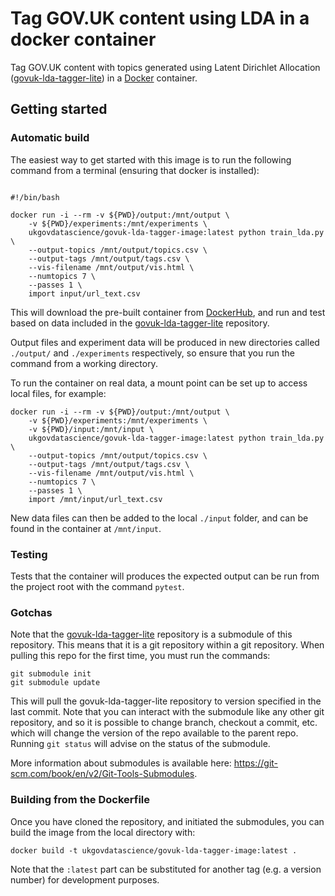 # Tag GOV.UK content using LDA in a docker container 

Tag GOV.UK content with topics generated using Latent Dirichlet Allocation ([govuk-lda-tagger-lite](https://github.com/ukgovdatascience/govuk-lda-tagger-lite)) in a [Docker](https://www.docker.com) container. 

## Getting started

### Automatic build

The easiest way to get started with this image is to run the following command from a terminal (ensuring that docker is installed):

```

#!/bin/bash

docker run -i --rm -v ${PWD}/output:/mnt/output \
    -v ${PWD}/experiments:/mnt/experiments \
    ukgovdatascience/govuk-lda-tagger-image:latest python train_lda.py \
    --output-topics /mnt/output/topics.csv \
    --output-tags /mnt/output/tags.csv \
    --vis-filename /mnt/output/vis.html \
    --numtopics 7 \
    --passes 1 \
    import input/url_text.csv

```

This will download the pre-built container from [DockerHub](https://hub.docker.com/r/ukgovdatascience/govuk-lda-tagger-image/), and run and test based on data included in the [govuk-lda-tagger-lite](https://github.com/ukgovdatascience/govuk-lda-tagger-lite) repository.

Output files and experiment data will be produced in new directories called `./output/` and `./experiments` respectively, so ensure that you run the command from a working directory.

To run the container on real data, a mount point can be set up to access local files, for example:

```
docker run -i --rm -v ${PWD}/output:/mnt/output \
    -v ${PWD}/experiments:/mnt/experiments \
    -v ${PWD}/input:/mnt/input \
    ukgovdatascience/govuk-lda-tagger-image:latest python train_lda.py \
    --output-topics /mnt/output/topics.csv \
    --output-tags /mnt/output/tags.csv \
    --vis-filename /mnt/output/vis.html \
    --numtopics 7 \
    --passes 1 \
    import /mnt/input/url_text.csv
```

New data files can then be added to the local `./input` folder, and can be found in the container at `/mnt/input`.

### Testing

Tests that the container will produces the expected output can be run from the project root with the command `pytest`.

### Gotchas

Note that the [govuk-lda-tagger-lite](https://github.com/ukgovdatascience/govuk-lda-tagger-lite) repository is a submodule of this repository. This means that it is a git repository within a git repository. When pulling this repo for the first time, you must run the commands:

```
git submodule init
git submodule update
```
This will pull the govuk-lda-tagger-lite repository to version specified in the last commit. Note that you can interact with the submodule like any other git repository, and so it is possible to change branch, checkout a commit, etc. which will change the version of the repo available to the parent repo. Running `git status` will advise on the status of the submodule.

More information about submodules is available here: https://git-scm.com/book/en/v2/Git-Tools-Submodules.

### Building from the Dockerfile

Once you have cloned the repository, and initiated the submodules, you can build the image from the local directory with:

```
docker build -t ukgovdatascience/govuk-lda-tagger-image:latest .
```

Note that the `:latest` part can be substituted for another tag (e.g. a version number) for development purposes.
